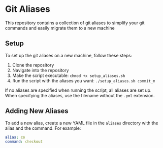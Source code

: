 # Git Aliases

This repository contains a collection of git aliases to simplify your git commands and easily migrate them to a new machine

## Setup

To set up the git aliases on a new machine, follow these steps:

1. Clone the repository
2. Navigate into the repository
3. Make the script executable: `chmod +x setup_aliases.sh`
4. Run the script with the aliases you want: `./setup_aliases.sh commit_m`

If no aliases are specified when running the script, all aliases are set up. When specifying the aliases, use the filename without the `.yml` extension.

## Adding New Aliases

To add a new alias, create a new YAML file in the `aliases` directory with the alias and the command. For example:

```yaml
alias: co
command: checkout